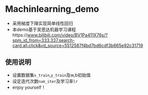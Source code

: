 # Machinlearning_demo
* 采用梯度下降实现简单线性回归
* 本demo基于吴恩达机器学习课程https://www.bilibili.com/video/BV1Pa411X76s/?spm_id_from=333.337.search-card.all.click&vd_source=5512587f4bd7bd6cdf3b665e92c31719

## 使用说明
* 设置数据集`x_train`,`y_train`及w,b初始值
* 设定迭代次数`num_iter`及学习率`lr`
* enjoy yourself！
